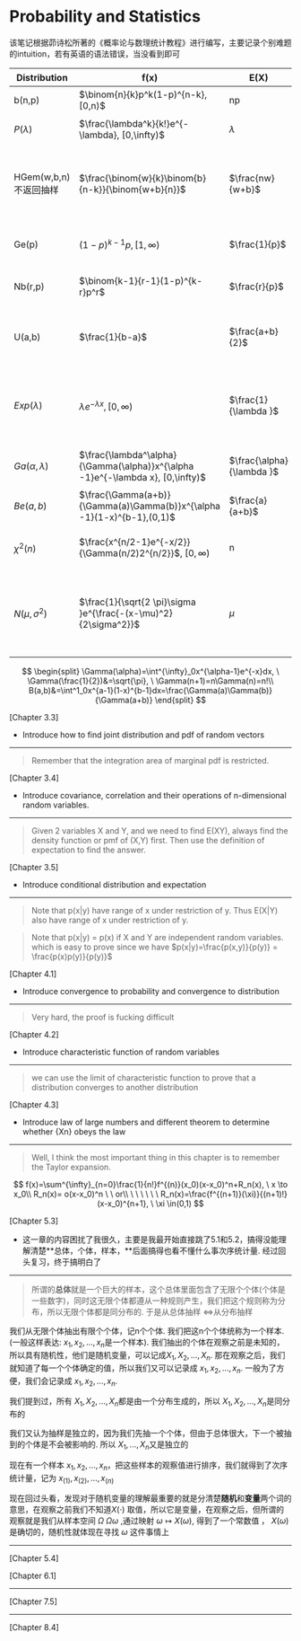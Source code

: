 # Probability and Statistics

该笔记根据茆诗松所著的《概率论与数理统计教程》进行编写，主要记录个别难题的intuition，若有英语的语法错误，当没看到即可

| Distribution | f(x) | E(X) | Var(X) | $M_X(t)$ | REMARK |
| --- | --- | --- | --- | --- | --- |
| b(n,p) | $\binom{n}{k}p^k(1-p)^{n-k}, [0,n)$ | np | np(1-p) | $(1-p+pe^t)^n$ | 独立可加：b(n+m,p) |
| $P(\lambda)$ | $\frac{\lambda^k}{k!}e^{-\lambda}, [0,\infty)$ | $\lambda$ | $\lambda$ | $e^{\lambda (e^t-1)}$ | 独立可加: $P(\lambda_1+\lambda_2)$ |
| HGem(w,b,n)  不返回抽样 | $\frac{\binom{w}{k}\binom{b}{n-k}}{\binom{w+b}{n}}$ | $\frac{nw}{w+b}$ | $\frac{N-n}{N-1}np(1-p)$ |  | 可以由n个不独立但同分布的二项分布相加求得  $b(1,\frac{w}{w+b})$ |
| Ge(p) | $(1-p)^{k-1}p, [1,\infty)$ | $\frac{1}{p}$ | $\frac{1-p}{p^2}$ | $pe^t/[1-(1-p)e^t]$ | 独立可加：负二项分布 |
| Nb(r,p) | $\binom{k-1}{r-1}(1-p)^{k-r}p^r$ | $\frac{r}{p}$ | $\frac{r(1-p)}{p^2}$ | $[pe^t/(1-(1-p)e^t)]^r$ | 给定成功次数求总次数/ 失败次数 |
| U(a,b) | $\frac{1}{b-a}$ | $\frac{a+b}{2}$ | $\frac{(b-a)^2}{12}$ | $(e^{tb}-e^{ta})/t(b-a)$ | 由于 $Y=F_X(X)\sim U(0,1)$, U是universal的 |
| $Exp(\lambda)$ | $\lambda e^{-\lambda x}, [0,\infty)$ | $\frac{1}{\lambda }$ | $\frac{1}{\lambda^2}$ | $\lambda/(\lambda-t)$ | 独立可加： $Exp(\lambda)=Ga(1,\lambda)$, 所以 $X_1+...+X_n\sim Ga(n,\lambda)$ |
| $Ga(\alpha,\lambda)$ | $\frac{\lambda^\alpha}{\Gamma(\alpha)}x^{\alpha -1}e^{-\lambda x}, [0,\infty)$ | $\frac{\alpha}{\lambda }$ | $\frac{\alpha}{\lambda^2}$ | $(\lambda/(\lambda-t))^\alpha$ | 独立可加： $Ga(\alpha_1+\alpha_2,\lambda)$ |
| $Be(a,b)$  | $\frac{\Gamma(a+b)}{\Gamma(a)\Gamma(b)}x^{\alpha -1}(1-x)^{b-1},(0,1)$ | $\frac{a}{a+b}$ | $\frac{ab}{(a+b)^2(a+b+1)}$ |  | when p(x)= $ax^{a-1},X\sim Be(2,1)$ |
| $\chi^ 2(n)$ | $\frac{x^{n/2-1}e^{-x/2}}{\Gamma(n/2)2^{n/2}}$, $[0,\infty)$ | n | 2n | $(1/(1-2t))^{n/2}$ | 即 $\alpha=n/2, \lambda=1/2$的Ga分布,独立可加 |
| $N(\mu, \sigma^2)$ | $\frac{1}{\sqrt{2 \pi}\sigma }e^{\frac{-(x-\mu)^2}{2\sigma^2}}$ | $\mu$ | $\sigma^2$ | $e^{\mu t+\sigma^2t^2/2}$ | 可加： $aX_1+bX_2 \sim N(\mu_1+\mu_2, a\sigma^2_1+b\sigma^2_2)$; $X \sim N(0,1),X^2 \sim \chi^2(1)$ |


 $$
\begin{split}
\Gamma(\alpha)=\int^{\infty}_0x^{\alpha-1}e^{-x}dx, \ \Gamma(\frac{1}{2})&=\sqrt{\pi}, \ \Gamma(n+1)=n\Gamma(n)=n!\\
B(a,b)&=\int^1_0x^{a-1}(1-x)^{b-1}dx=\frac{\Gamma(a)\Gamma(b)}{\Gamma(a+b)}
\end{split}
$$

[Chapter 3.3]

- Introduce how to find joint distribution and pdf of random vectors

---

> Remember that the integration area of marginal pdf is restricted.
> 

[Chapter 3.4]

- Introduce covariance, correlation and their operations of n-dimensional random variables.

---

> Given 2 variables X and Y, and we need to find E(XY),  always find the density function or pmf of (X,Y) first. Then use the definition of expectation to find the answer.
> 

[Chapter 3.5]

- Introduce conditional distribution and expectation

---

> Note that p(x|y) have range of x under restriction of y. Thus E(X|Y) also have range of x under restriction of y.
> 

> Note that p(x|y) = p(x) if X and Y are independent random variables. which is easy to prove since we have $p(x|y)=\frac{p(x,y)}{p(y)} = \frac{p(x)p(y)}{p(y)}$
> 

[Chapter 4.1]

- Introduce convergence to probability and convergence to distribution

---

> Very hard, the proof is fucking difficult
> 

[Chapter 4.2]

- Introduce characteristic function of random variables

---

> we can use the limit of characteristic function to prove that a distribution converges to another distribution
> 

[Chapter 4.3]
- Introduce law of large numbers and different theorem to determine whether {Xn} obeys the law

---

> Well, I think the most important thing in this chapter is to remember the Taylor expansion.
> 

 $$
f(x)=\sum^{\infty}_{n=0}\frac{1}{n!}f^{(n)}(x_0)(x-x_0)^n+R_n(x), \ x \to x_0\\
R_n(x)=
o(x-x_0)^n \ \ or\\
\ \ \  \ \ \ R_n(x)=\frac{f^{(n+1)}(\xi)}{(n+1)!}(x-x_0)^{n+1}, \ \xi \in(0,1)
 $$

[Chapter 5.3]

- 这一章的内容困扰了我很久，主要是我最开始直接跳了5.1和5.2，搞得没能理解清楚**总体，个体，样本，**后面搞得也看不懂什么事次序统计量. 经过回头复习，终于搞明白了

---

> 所谓的**总体**就是一个巨大的样本，这个总体里面包含了无限个个体(个体是一些数字)，同时这无限个体都遵从一种规则产生，我们把这个规则称为分布，所以无限个体都是同分布的. 于是从总体抽样 $\iff$从分布抽样
> 

我们从无限个体抽出有限个个体，记n个个体. 我们把这n个个体统称为一个样本. (一般这样表达:  $x_1,x_2,...,x_n$是一个样本). 我们抽出的个体在观察之前是未知的，所以具有随机性，他们是随机变量，可以记成$X_1,X_2,...,X_n$. 那在观察之后，我们就知道了每一个个体确定的值，所以我们又可以记录成 $x_1,x_2,...,x_n$.  一般为了方便，我们会记录成 $x_1,x_2,...,x_n$. 

我们提到过，所有 $X_1,X_2,...,X_n$都是由一个分布生成的，所以 $X_1,X_2,...,X_n$是同分布的

我们又认为抽样是独立的，因为我们先抽一个个体，但由于总体很大，下一个被抽到的个体是不会被影响的. 所以 $X_1,...,X_n$又是独立的

现在有一个样本 $x_1,x_2,...,x_n$，把这些样本的观察值进行排序，我们就得到了次序统计量，记为 $x_{(1)},x_{(2)},...,x_{(n)}$

现在回过头看，发现对于随机变量的理解最重要的就是分清楚**随机**和**变量**两个词的意思，在观察之前我们不知道$X(\cdot)$ 取值，所以它是变量，在观察之后，但所谓的观察就是我们从样本空间 $\Omega$ $\Omega$$\omega$  ,通过映射 $\omega \mapsto X(\omega)$, 得到了一个常数值 ， $X(\omega)$是确切的，随机性就体现在寻找 $\omega$ 这件事情上

---

[Chapter 5.4]

[Chapter 6.1]

---

[Chapter 7.5]

---

[Chapter 8.4]
